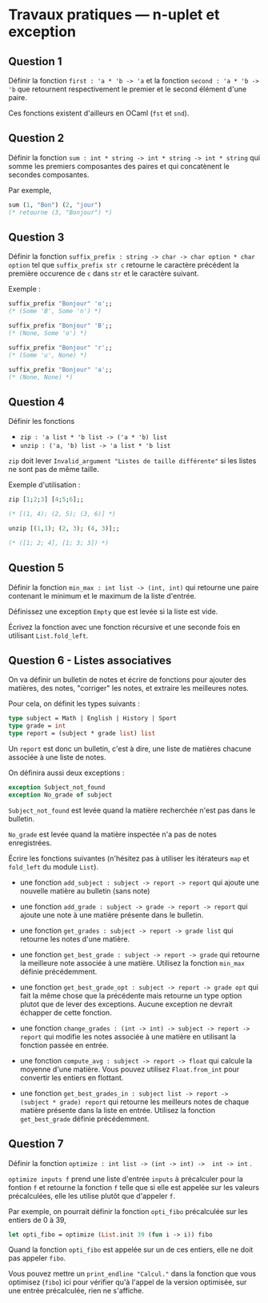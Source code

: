 # Travaux pratiques &mdash; n-uplet et exception

## Question 1
Définir la fonction `first : 'a * 'b -> 'a` et la fonction `second : 'a * 'b -> 'b` que retournent respectivement  le premier et le second élément d'une paire.

Ces fonctions existent d'ailleurs en OCaml (`fst` et `snd`).

## Question 2
Définir la fonction `sum : int * string -> int * string -> int * string` qui somme les premiers composantes des paires et qui concatènent le secondes composantes.

Par exemple,
```ocaml
sum (1, "Bon") (2, "jour")
(* retourne (3, "Bonjour") *)
```

## Question 3
Définir la fonction `suffix_prefix : string -> char -> char option * char option` tel que `suffix_prefix str c` retourne le caractère précédent la première occurence de `c` dans `str` et le caractère suivant.

Exemple :
```ocaml
suffix_prefix "Bonjour" 'o';;
(* (Some 'B', Some 'n') *)

suffix_prefix "Bonjour" 'B';;
(* (None, Some 'o') *)

suffix_prefix "Bonjour" 'r';;
(* (Some 'u', None) *)

suffix_prefix "Bonjour" 'a';;
(* (None, None) *)
```

## Question 4
Définir les fonctions
- `zip : 'a list * 'b list -> ('a * 'b) list`
- `unzip : ('a, 'b) list -> 'a list * 'b list`

`zip` doit lever `Invalid_argument "Listes de taille différente"` si les listes
ne sont pas de même taille.

Exemple d'utilisation :
```ocaml
zip [1;2;3] [4;5;6];;

(* [(1, 4); (2, 5); (3, 6)] *)

unzip [(1,1); (2, 3); (4, 3)];;

(* ([1; 2; 4], [1; 3; 3]) *)
```

## Question 5
Définir la fonction `min_max : int list -> (int, int)` qui retourne une paire contenant le minimum et le maximum de la liste d'entrée.

Définissez une exception `Empty` que est levée si la liste est vide.

Écrivez la fonction avec une fonction récursive et une seconde fois en utilisant `List.fold_left`.

## Question 6 - Listes associatives
On va définir un bulletin de notes et écrire de fonctions pour ajouter des matières, des notes, "corriger" les notes, et extraire les meilleures notes.

Pour cela, on définit les types suivants :

```ocaml
type subject = Math | English | History | Sport
type grade = int
type report = (subject * grade list) list
```
Un `report` est donc un bulletin, c'est à dire, une liste de matières chacune associée à une liste de notes.

On définira aussi deux exceptions :
```ocaml
exception Subject_not_found
exception No_grade of subject
```
`Subject_not_found` est levée quand la matière recherchée n'est pas dans le bulletin.

`No_grade` est levée quand la matière inspectée n'a pas de notes enregistrées.

Écrire les fonctions suivantes (n'hésitez pas à utiliser les itérateurs `map` et `fold_left` du module `List`).

- une fonction `add_subject : subject -> report -> report` qui ajoute une nouvelle matière au bulletin (sans note)

- une fonction `add_grade : subject -> grade -> report -> report` qui ajoute une note à une matière présente dans le bulletin.

- une fonction `get_grades : subject -> report -> grade list` qui retourne les notes d'une matière.

- une fonction `get_best_grade : subject -> report -> grade` qui retourne la meilleure note associée à une matière. Utilisez la fonction `min_max` définie précédemment.

- une fonction `get_best_grade_opt : subject -> report -> grade opt` qui fait la même chose que la précédente mais retourne un type option plutot que de lever des exceptions. Aucune exception ne devrait échapper de cette fonction.

- une fonction `change_grades : (int -> int) -> subject -> report -> report` qui modifie les notes associée à une matière en utilisant la fonction passée en entrée.

- une fonction `compute_avg : subject -> report -> float`  qui calcule la moyenne d'une matière. Vous pouvez utilisez `Float.from_int` pour convertir les entiers en flottant.

- une fonction `get_best_grades_in : subject list -> report -> (subject * grade) report` qui retourne les meilleurs notes de chaque matière présente dans la liste en entrée. Utilisez la fonction `get_best_grade` définie précédemment.


## Question 7
Définir la fonction `optimize : int list -> (int -> int) ->  int -> int` .

`optimize inputs f` prend une liste d'entrée `inputs` à précalculer pour la fontion `f` et retourne la fonction `f` telle que si elle est appelée sur les valeurs précalculées, elle les utilise plutôt que d'appeler `f`.

Par exemple, on pourrait définir la fonction `opti_fibo` précalculée sur les entiers de 0 à 39,

```ocaml
let opti_fibo = optimize (List.init 39 (fun i -> i)) fibo
```

Quand la fonction `opti_fibo` est appelée sur un de ces entiers, elle ne doit pas appeler `fibo`.

Vous pouvez mettre un `print_endline "Calcul."` dans la fonction que vous optimisez
(`fibo`) ici pour vérifier qu'à l'appel de la version optimisée, sur une entrée
précalculée, rien ne s'affiche.
